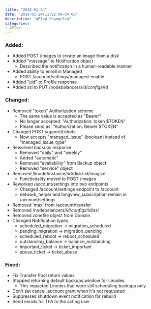 ```yaml
---
title: "2018-01-24"
date: "2018-01-24T11:02:00-04:00"
description: "APIv4 Changelog"
categories:
- APIv4
---
```

### Added:

* Added POST /images to create an image from a disk
* Added "message" to Notification object
  * Described the notification in a human-readable manner
* Added ability to enroll in Managed
  * POST /account/settings/managed-enable
* Added "uid" to Profile response
* Added ssl to PUT /nodebalancers/$id/configs/$id

### Changed:

* Removed "token" Authorization scheme
  * The same value is accepted as "Bearer"
  * No longer accepted: "Authorization: token $TOKEN"
  * Please send as: "Authorization: Bearer $TOKEN"
* Changed POST support/tickets
  * Now accepts "managed_issue" (boolean) instead of "managed_issue_type"
* Reworked backups response
  * Removed "daily" and "weekly"
  * Added "automatic"
  * Removed "availability" from Backup object
  * Removed "service" object
* Removed /linode/instance/:id/disk/:id/imagize
  * Functionality moved to POST /images
* Reworked /account/settings into two endpoints
  * Changed /account/settings endpoint to /account
  * network_helper and longview_subscription remain in /account/settings
* Removed 'max' from /account/transfer
* Removed /nodebalancers/$id/configs/$id/ssl
* Removed zonefile object from Domain
* Changed Notification types
  * scheduled_migration -> migration_scheduled
  * pending_migration -> migration_pending
  * scheduled_reboot -> reboot_scheduled
  * outstanding_balance -> balance_outstanding
  * important_ticket -> ticket_important
  * abuse_ticket -> ticket_abuse

### Fixed:

* Fix Transfer Pool return values
* Stopped returning default backups window for Linodes
  * This impacted Linodes that were still scheduling backups only
* Don't set cancel_account grant when it's not requested
* Suppresses shutdown event notification for rebuild
* Send emails for TFA to the acting user
